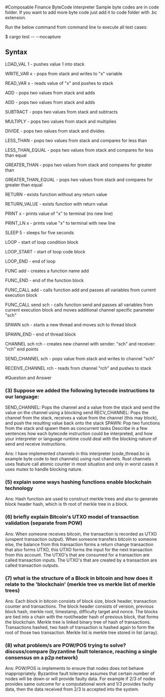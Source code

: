 #Composable Finance ByteCode Interpreter
Sample byte codes are in code folder. 
If you want to add more byte code just add it to code folder with .bc extension.

Run the below command from command line to execute all test cases:

$ cargo test -- --nocapture
## Syntax

LOAD_VAL 1 - pushes value 1 into stack

WRITE_VAR x - pops from stack and writes to "x" variable

READ_VAR x - reads value of "x" and pushes to stack

ADD - pops two values from stack and adds

ADD - pops two values from stack and adds

SUBTRACT - pops two values from stack and subtracts

MULTIPLY - pops two values from stack and multiplies 

DIVIDE - pops two values from stack and divides

LESS_THAN - pops two values from stack and compares for less than 

LESS_THAN_EQUAL - pops two values from stack and compares for less than equal

GREATER_THAN - pops two values from stack and compares for greater than

GREATER_THAN_EQUAL - pops two values from stack and compares for greater than equal

RETURN - exists function without any return value

RETURN_VALUE - exists function with return value

PRINT x - prints value of "x" to terminal (no new line)

PRINT_LN x - prints value "x" to terminal with new line

SLEEP 5 - sleeps for five seconds

LOOP - start of loop condition block

LOOP_START - start of loop code block

LOOP_END - end of loop

FUNC add - creates a function name add

FUNC_END - end of the function block

FUNC_CALL add - calls function add and passes all variables from current execution block

FUNC_CALL send sch - calls function send and passes all variables from current execution block and moves additional channel specific parameter "sch"

SPAWN sch - starts a new thread and moves sch to thread block

SPAWN_END - end of thread block

CHANNEL sch rch - creates new channel with sender: "sch" and receiver: "rch" end points

SEND_CHANNEL sch - pops value from stack and writes to channel "sch"

RECEIVE_CHANNEL rch - reads from channel "rch" and pushes to stack

#Question and Answer
### (3) Suppose we added the following bytecode instructions to our language:
SEND_CHANNEL:
Pops the channel and a value from the stack and send the value on the channel using a blocking send
RECV_CHANNEL:
Pops the channel from the stack, receives a value from the channel (this may block), and push the resulting value back onto the stack
SPAWN:
Pop two functions from the stack and spawn them as concurrent tasks
Describe in a few sentences how each bytecode instruction could be interpreted, and how your interpreter or language runtime could deal with the blocking nature of send and receive instructions.

Ans: I have implemented channels in this interpreter (code_thread.bc is example byte code to test channels) using rust channels. 
Rust channels uses feature call atomic counter in most situation and only in worst cases it uses mutex to handle blocking nature.

### (5) explain some ways hashing functions enable blockchain technology
Ans: Hash function are used to construct merkle trees and also to generate block header hash, which is th root of merkle tree in a block.

### (6) briefly explain Bitcoin's UTXO model of transaction validation (separate from POW)
Ans: When someone receives bitcoin, the transaction is recorded as UTXO (unspent transaction output). 
When someone transfers bitcoin to someone else, the balance from this transaction forms a return change transaction that also forms UTXO, this UTXO forms the input for the next transaction from this account. 
The UTXO's that are consumed for a transaction are called transaction inputs. The UTXO's that are created by a transaction are called transaction outputs. 

### (7) what is the structure of a Block in bitcoin and how does it relate to the 'blockchain' (merkle tree vs merkle list of merkle trees)
Ans: Each block in bitcoin consists of block size, block header, transaction counter and transactions. 
The block header consists of version, previous block hash, merkle root, timestamp, difficulty target and nonce. 
The blocks are tied into a chain with the root/header hash of previous block, that forms the blockchain.
Merkle tree is linked binary tree of hash of transactions. Transactions hashed, two hash of transaction is hashed again to form the root of those two transaction.
Merkle list is merkle tree stored in list (array).

### (8) what problem/s are POW/POS trying to solve? discuss/compare (byzantine fault tolerance, reaching a single consensus on a p2p network)
Ans: POW/POS is implements to ensure that nodes does not behave inappropriately. 
Byzantine fault tolerance assumes that certain number of nodes will be down or will provide faulty data. 
For example if 2/3 of nodes provides same outcome for a computational work and 1/3 provides faulty data, then the data received from 2/3 is accepted into the system.
